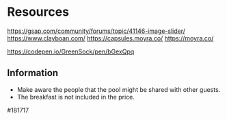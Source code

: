 # Resources

https://gsap.com/community/forums/topic/41146-image-slider/
https://www.clayboan.com/
https://capsules.moyra.co/
https://moyra.co/

https://codepen.io/GreenSock/pen/bGexQpq

## Information

- Make aware the people that the pool might be shared with other guests.
- The breakfast is not included in the price.


#181717